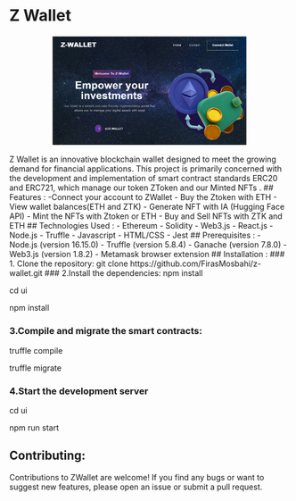 # Z Wallet
<p align="center">
  <img src="ZWalletImage.png" width="350" title="ZWallet">
 </p>
Z Wallet is an innovative blockchain wallet designed to meet the growing demand for financial applications. This project is primarily concerned with the development and implementation
of smart contract standards ERC20 and ERC721, which manage our token ZToken and our Minted NFTs .
## Features :
-Connect your account to ZWallet
- Buy the Ztoken with ETH
- View wallet balances(ETH and ZTK)
- Generate NFT with IA (Hugging Face API)
- Mint the NFTs with Ztoken or ETH 
- Buy and Sell NFTs with ZTK and ETH 
## Technologies Used :
- Ethereum
- Solidity
- Web3.js
- React.js
- Node.js
- Truffle
- Javascript
- HTML/CSS
- Jest
## Prerequisites :
- Node.js (version 16.15.0)
- Truffle (version 5.8.4)
- Ganache (version 7.8.0)
- Web3.js (version 1.8.2)
- Metamask browser extension
## Installation :
### 1. Clone the repository:
git clone https://github.com/FirasMosbahi/z-wallet.git
### 2.Install the dependencies:
npm install  

cd ui  

npm install
### 3.Compile and migrate the smart contracts:
truffle compile  

truffle migrate
### 4.Start the development server
cd ui  

npm run start

## Contributing: 
Contributions to ZWallet are welcome! If you find any bugs or want to suggest new features, please open an issue or submit a pull request.

